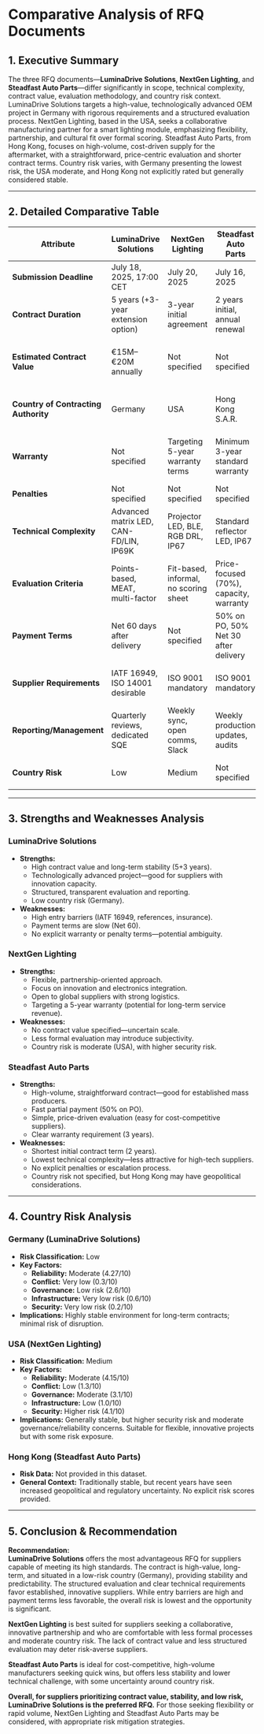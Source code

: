 # Comparative Analysis of RFQ Documents

## 1. Executive Summary

The three RFQ documents—**LuminaDrive Solutions**, **NextGen Lighting**, and **Steadfast Auto Parts**—differ significantly in scope, technical complexity, contract value, evaluation methodology, and country risk context. LuminaDrive Solutions targets a high-value, technologically advanced OEM project in Germany with rigorous requirements and a structured evaluation process. NextGen Lighting, based in the USA, seeks a collaborative manufacturing partner for a smart lighting module, emphasizing flexibility, partnership, and cultural fit over formal scoring. Steadfast Auto Parts, from Hong Kong, focuses on high-volume, cost-driven supply for the aftermarket, with a straightforward, price-centric evaluation and shorter contract terms. Country risk varies, with Germany presenting the lowest risk, the USA moderate, and Hong Kong not explicitly rated but generally considered stable.

---

## 2. Detailed Comparative Table

| Attribute                  | LuminaDrive Solutions                | NextGen Lighting                      | Steadfast Auto Parts                  | Observations                                                                                  |
|----------------------------|--------------------------------------|---------------------------------------|---------------------------------------|----------------------------------------------------------------------------------------------|
| **Submission Deadline**    | July 18, 2025, 17:00 CET             | July 20, 2025                         | July 16, 2025                         | Deadlines are close; Steadfast is earliest, NextGen latest.                                  |
| **Contract Duration**      | 5 years (+3-year extension option)   | 3-year initial agreement              | 2 years initial, annual renewal       | LuminaDrive offers the longest and most stable term.                                         |
| **Estimated Contract Value**| €15M–€20M annually                   | Not specified                         | Not specified                         | Only LuminaDrive provides a value, indicating a large-scale, high-value contract.            |
| **Country of Contracting Authority** | Germany                          | USA                                   | Hong Kong S.A.R.                      | Germany (lowest risk), USA (medium risk), Hong Kong (not rated here).                        |
| **Warranty**               | Not specified                        | Targeting 5-year warranty terms       | Minimum 3-year standard warranty      | NextGen and Steadfast specify warranty; NextGen targets longer coverage.                     |
| **Penalties**              | Not specified                        | Not specified                         | Not specified                         | No explicit penalties in any document.                                                       |
| **Technical Complexity**   | Advanced matrix LED, CAN-FD/LIN, IP69K| Projector LED, BLE, RGB DRL, IP67     | Standard reflector LED, IP67          | LuminaDrive is most advanced; Steadfast is standard/basic.                                   |
| **Evaluation Criteria**    | Points-based, MEAT, multi-factor     | Fit-based, informal, no scoring sheet | Price-focused (70%), capacity, warranty| LuminaDrive is most structured; Steadfast is price-driven; NextGen is flexible.              |
| **Payment Terms**          | Net 60 days after delivery           | Not specified                         | 50% on PO, 50% Net 30 after delivery  | Steadfast offers fastest partial payment; LuminaDrive is slowest.                            |
| **Supplier Requirements**  | IATF 16949, ISO 14001 desirable      | ISO 9001 mandatory                    | ISO 9001 mandatory                    | LuminaDrive has highest bar for quality/environmental standards.                             |
| **Reporting/Management**   | Quarterly reviews, dedicated SQE     | Weekly sync, open comms, Slack        | Weekly production updates, audits     | NextGen emphasizes collaboration; LuminaDrive is formal; Steadfast is basic.                 |
| **Country Risk**           | Low                                  | Medium                                | Not specified                         | Germany is lowest risk; USA is moderate.                                                     |

---

## 3. Strengths and Weaknesses Analysis

### **LuminaDrive Solutions**
- **Strengths:**
  - High contract value and long-term stability (5+3 years).
  - Technologically advanced project—good for suppliers with innovation capacity.
  - Structured, transparent evaluation and reporting.
  - Low country risk (Germany).
- **Weaknesses:**
  - High entry barriers (IATF 16949, references, insurance).
  - Payment terms are slow (Net 60).
  - No explicit warranty or penalty terms—potential ambiguity.

### **NextGen Lighting**
- **Strengths:**
  - Flexible, partnership-oriented approach.
  - Focus on innovation and electronics integration.
  - Open to global suppliers with strong logistics.
  - Targeting a 5-year warranty (potential for long-term service revenue).
- **Weaknesses:**
  - No contract value specified—uncertain scale.
  - Less formal evaluation may introduce subjectivity.
  - Country risk is moderate (USA), with higher security risk.

### **Steadfast Auto Parts**
- **Strengths:**
  - High-volume, straightforward contract—good for established mass producers.
  - Fast partial payment (50% on PO).
  - Simple, price-driven evaluation (easy for cost-competitive suppliers).
  - Clear warranty requirement (3 years).
- **Weaknesses:**
  - Shortest initial contract term (2 years).
  - Lowest technical complexity—less attractive for high-tech suppliers.
  - No explicit penalties or escalation process.
  - Country risk not specified, but Hong Kong may have geopolitical considerations.

---

## 4. Country Risk Analysis

### **Germany (LuminaDrive Solutions)**
- **Risk Classification:** Low
- **Key Factors:** 
  - **Reliability:** Moderate (4.27/10)
  - **Conflict:** Very low (0.3/10)
  - **Governance:** Low risk (2.6/10)
  - **Infrastructure:** Very low risk (0.6/10)
  - **Security:** Very low risk (0.2/10)
- **Implications:** Highly stable environment for long-term contracts; minimal risk of disruption.

### **USA (NextGen Lighting)**
- **Risk Classification:** Medium
- **Key Factors:** 
  - **Reliability:** Moderate (4.15/10)
  - **Conflict:** Low (1.3/10)
  - **Governance:** Moderate (3.1/10)
  - **Infrastructure:** Low (1.0/10)
  - **Security:** Higher risk (4.1/10)
- **Implications:** Generally stable, but higher security risk and moderate governance/reliability concerns. Suitable for flexible, innovative projects but with some risk exposure.

### **Hong Kong (Steadfast Auto Parts)**
- **Risk Data:** Not provided in this dataset.
- **General Context:** Traditionally stable, but recent years have seen increased geopolitical and regulatory uncertainty. No explicit risk scores provided.

---

## 5. Conclusion & Recommendation

**Recommendation:**  
**LuminaDrive Solutions** offers the most advantageous RFQ for suppliers capable of meeting its high standards. The contract is high-value, long-term, and situated in a low-risk country (Germany), providing stability and predictability. The structured evaluation and clear technical requirements favor established, innovative suppliers. While entry barriers are high and payment terms less favorable, the overall risk is lowest and the opportunity is significant.

**NextGen Lighting** is best suited for suppliers seeking a collaborative, innovative partnership and who are comfortable with less formal processes and moderate country risk. The lack of contract value and less structured evaluation may deter risk-averse suppliers.

**Steadfast Auto Parts** is ideal for cost-competitive, high-volume manufacturers seeking quick wins, but offers less stability and lower technical challenge, with some uncertainty around country risk.

**Overall, for suppliers prioritizing contract value, stability, and low risk, LuminaDrive Solutions is the preferred RFQ.** For those seeking flexibility or rapid volume, NextGen Lighting and Steadfast Auto Parts may be considered, with appropriate risk mitigation strategies.